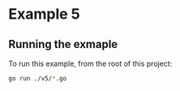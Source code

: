 # Example 5

## Running the exmaple

To run this example, from the root of this project:

```sh
go run ./v5/*.go
```
